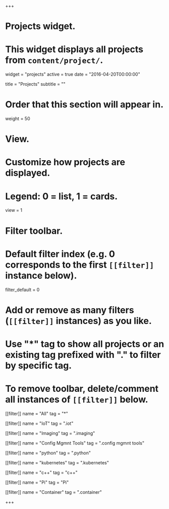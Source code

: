 +++
# Projects widget.
# This widget displays all projects from `content/project/`.
widget = "projects"
active = true
date = "2016-04-20T00:00:00"

title = "Projects"
subtitle = ""

# Order that this section will appear in.
weight = 50

# View.
# Customize how projects are displayed.
# Legend: 0 = list, 1 = cards.
view = 1

# Filter toolbar.

# Default filter index (e.g. 0 corresponds to the first `[[filter]]` instance below).
filter_default = 0

# Add or remove as many filters (`[[filter]]` instances) as you like.
# Use "*" tag to show all projects or an existing tag prefixed with "." to filter by specific tag.
# To remove toolbar, delete/comment all instances of `[[filter]]` below.
[[filter]]
  name = "All"
  tag = "*"

[[filter]]
  name = "IoT"
  tag = ".iot"

[[filter]]
  name = "Imaging"
  tag = ".imaging"

[[filter]]
  name = "Config Mgmnt Tools"
  tag = ".config mgmnt tools"

[[filter]]
  name = "python"
  tag = ".python"

[[filter]]
  name = "kubernetes"
  tag = ".kubernetes"

[[filter]]
  name = "c++"
  tag = "c++"

[[filter]]
  name = "Pi"
  tag = "Pi"

[[filter]]
  name = "Container"
  tag = ".container"

+++
